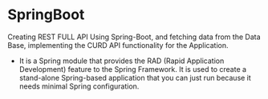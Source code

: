 # SpringBoot
Creating REST FULL API Using Spring-Boot, and fetching data from the Data Base, implementing the CURD API functionality for the Application.

- It is a Spring module that provides the RAD (Rapid Application Development) feature to the Spring Framework. It is used to create a stand-alone Spring-based application that you can just run because it needs minimal Spring configuration.
